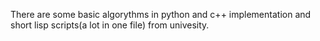 There are some basic algorythms in python and c++ implementation and short lisp scripts(a lot in one file) from univesity.
